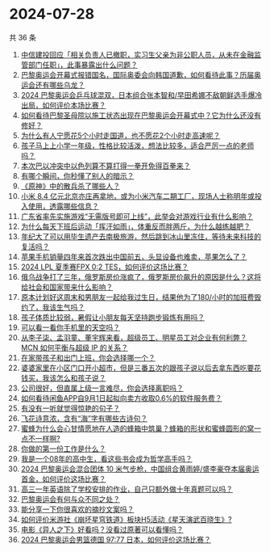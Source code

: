 # 2024-07-28

共 36 条

<!-- BEGIN ZHIHUQUESTIONS -->
<!-- 最后更新时间 Sun Jul 28 2024 05:16:32 GMT+0800 (China Standard Time) -->
1. [中信建投回应「相关负责人已撤职，实习生父亲为非公职人员，从未在金融监管部门任职」，此事暴露出什么问题？](https://www.zhihu.com/question/662746870)
1. [巴黎奥运会开幕式报错国名，国际奥委会向韩国道歉，如何看待此事？历届奥运会还有哪些乌龙？](https://www.zhihu.com/question/662708188)
1. [2024 巴黎奥运会乒乓球混双，日本组合张本智和/早田希娜不敌朝鲜选手爆冷出局，如何评价本场比赛？](https://www.zhihu.com/question/662757265)
1. [如何看待巴黎圣母院以施工状态出现在巴黎奥运会开幕式中？它为什么还没有修好？](https://www.zhihu.com/question/662677555)
1. [为什么有人宁愿花5个小时走国道，也不愿花2个小时走高速呢？](https://www.zhihu.com/question/662017658)
1. [孩子马上上小学一年级，性格比较活泼，想法比较多，适合严厉一点的老师吗？](https://www.zhihu.com/question/657897061)
1. [本次巴以冲突中以色列算不算打得一拳开免得百拳来？](https://www.zhihu.com/question/660144501)
1. [有哪个瞬间，你秒懂了别人的暗示？](https://www.zhihu.com/question/651481118)
1. [《原神》中的散兵杀了哪些人？](https://www.zhihu.com/question/662578172)
1. [小米 8.4 亿元北京亦庄再拿地，或为小米汽车二期工厂，现场人士称明年或投入使用，透露哪些信息？](https://www.zhihu.com/question/662715321)
1. [广东省率先实施游戏“无需版号即可上线”，此举会对游戏行业有什么影响？](https://www.zhihu.com/question/662662100)
1. [为什么每天下班后运动「挥汗如雨」，体重反而胖两斤，为什么越练越肥？](https://www.zhihu.com/question/662539633)
1. [年纪大了可以用毕生遗产去南极旅游，然后跳到冰山里冻住，等待未来科技的复活吗？](https://www.zhihu.com/question/662703041)
1. [苹果手机销量四年来首次跌出中国前五，头显设备也难卖，苹果怎么了？](https://www.zhihu.com/question/662701210)
1. [2024 LPL 夏季赛FPX 0:2 TES，如何评价这场比赛？](https://www.zhihu.com/question/662742871)
1. [俄乌战争打了三年，俄罗斯房价涨疯了，俄罗斯房价飙升的原因是什么？这将给社会和国家带来什么影响？](https://www.zhihu.com/question/662650387)
1. [原本计划好这周末和男朋友一起给我过生日，结果他为了180/小时的加班费毁约了，我该生气吗？](https://www.zhihu.com/question/662405523)
1. [孩子体质比较弱，暑假让小朋友每天坚持跑步锻炼有用吗？](https://www.zhihu.com/question/662039347)
1. [可以看一看你手机里的天空吗？](https://www.zhihu.com/question/662546942)
1. [从李子柒、孟羽童、董宇辉来看，超级员工、明星员工对企业有何利弊？MCN 如何平衡与超级 IP 的关系？](https://www.zhihu.com/question/662647591)
1. [在家带孩子和出门上班，你会选择哪一个？](https://www.zhihu.com/question/660469906)
1. [婆婆家里在小区门口开小超市，但是三番五次的跟孩子说以后去拿东西吃要花钱买，我该怎么和孩子说？](https://www.zhihu.com/question/662524508)
1. [公司很好，但直属上级一言难尽，你会选择离职吗？](https://www.zhihu.com/question/662273879)
1. [如何看待闲鱼APP自9月1日起拟向卖方收取0.6%的软件服务费？](https://www.zhihu.com/question/662655625)
1. [有没有一听就觉得惊艳的句子？](https://www.zhihu.com/question/602061656)
1. [飞花诗意浓，含有“海”字有哪些古诗句？](https://www.zhihu.com/question/662500273)
1. [蜜蜂为什么会心甘情愿地在人造的蜂箱中筑巢？蜂箱的形状和蜜蜂圆形的窝一点不一样啊?](https://www.zhihu.com/question/388194938)
1. [你做的第一份工作是什么？](https://www.zhihu.com/question/659325120)
1. [我是一个08年的高中生，看这些书会成为哲学高手吗？](https://www.zhihu.com/question/662583314)
1. [2024 巴黎奥运会混合团体 10 米气步枪，中国组合黄雨婷/盛李豪夺本届奥运首金，如何评价这场比赛？](https://www.zhihu.com/question/662723447)
1. [高三一年英语除了学校安排的作业，自己只额外做十年真题可以吗？](https://www.zhihu.com/question/662540727)
1. [巴黎奥运会有何与众不同之处？](https://www.zhihu.com/question/662676289)
1. [能分享一下你很喜欢的摘抄文案吗？](https://www.zhihu.com/question/662586231)
1. [如何评价米游社《崩坏星穹铁道》板块H5活动《星天演武百晓生》?](https://www.zhihu.com/question/662715112)
1. [电影《异人之下》好看吗？没看过原著可以看懂吗？](https://www.zhihu.com/question/662700338)
1. [2024 巴黎奥运会男篮德国 97:77 日本，如何评价这场比赛？](https://www.zhihu.com/question/662744796)
<!-- END ZHIHUQUESTIONS -->
